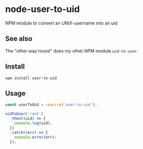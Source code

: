 # node-user-to-uid

NPM module to convert an UNIX-username into an uid

## See also

The "other way round" does my other NPM module `uid-to-user`.

## Install

```shell
npm install user-to-uid
```

## Usage

```javascript
const userToUid = require('user-to-uid');

uidToUser('root')
  .then((uid) => {
    console.log(uid);
  })
  .catch((err) => {
    console.error(err);
  });
```
